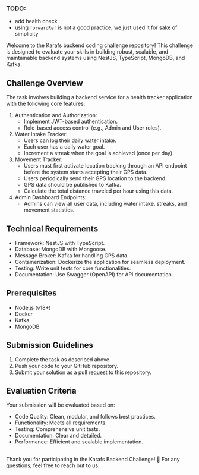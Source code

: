 ### TODO:

- add health check
- using `forwardRef` is not a good practice, we just used it for sake of simplicity

Welcome to the Karafs backend coding challenge repository! This challenge is designed to evaluate your skills in building robust, scalable, and maintainable backend systems using NestJS, TypeScript, MongoDB, and Kafka.

## Challenge Overview

The task involves building a backend service for a health tracker application with the following core features:

1.  Authentication and Authorization:
    - Implement JWT-based authentication.
    - Role-based access control (e.g., Admin and User roles).
2.  Water Intake Tracker:
    - Users can log their daily water intake.
    - Each user has a daily water goal.
    - Increment a streak when the goal is achieved (once per day).
3.  Movement Tracker:
    - Users must first activate location tracking through an API endpoint before the system starts accepting their GPS data.
    - Users periodically send their GPS location to the backend.
    - GPS data should be published to Kafka.
    - Calculate the total distance traveled per hour using this data.
4.  Admin Dashboard Endpoints:
    - Admins can view all user data, including water intake, streaks, and movement statistics.

## Technical Requirements

- Framework: NestJS with TypeScript.
- Database: MongoDB with Mongoose.
- Message Broker: Kafka for handling GPS data.
- Containerization: Dockerize the application for seamless deployment.
- Testing: Write unit tests for core functionalities.
- Documentation: Use Swagger (OpenAPI) for API documentation.

## Prerequisites

- Node.js (v18+)
- Docker
- Kafka
- MongoDB

## Submission Guidelines

1.  Complete the task as described above.
2.  Push your code to your GitHub repository.
3.  Submit your solution as a pull request to this repository.

## Evaluation Criteria

Your submission will be evaluated based on:

- Code Quality: Clean, modular, and follows best practices.
- Functionality: Meets all requirements.
- Testing: Comprehensive unit tests.
- Documentation: Clear and detailed.
- Performance: Efficient and scalable implementation.

##

Thank you for participating in the Karafs Backend Challenge! 🎉 For any questions, feel free to reach out to us.
